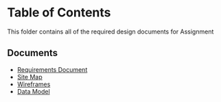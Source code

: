 # Table of Contents

This folder contains all of the required design documents for Assignment

## Documents

- [Requirements Document](requirements.md)
- [Site Map](sitemap.md)
- [Wireframes](wireframes.mmd)
- [Data Model](data-model.md)
